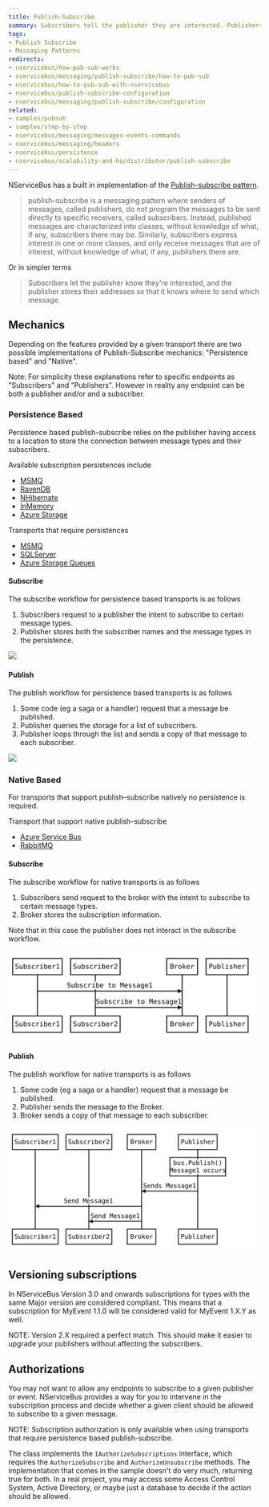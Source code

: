 ```yaml
---
title: Publish-Subscribe
summary: Subscribers tell the publisher they are interested. Publishers store addresses for sending messages.
tags:
- Publish Subscribe
- Messaging Patterns
redirects:
- nservicebus/how-pub-sub-works
- nservicebus/messaging/publish-subscribe/how-to-pub-sub
- nservicebus/how-to-pub-sub-with-nservicebus
- nservicebus/publish-subscribe-configuration
- nservicebus/messaging/publish-subscribe/configuration
related:
- samples/pubsub
- samples/step-by-step
- nservicebus/messaging/messages-events-commands
- nservicebus/messaging/headers
- nservicebus/persistence
- nservicebus/scalability-and-ha/distributor/publish-subscribe
---
```


NServiceBus has a built in implementation of the [Publish-subscribe pattern](https://en.wikipedia.org/wiki/Publish%E2%80%93subscribe_pattern).

> publish–subscribe is a messaging pattern where senders of messages, called publishers, do not program the messages to be sent directly to specific receivers, called subscribers. Instead, published messages are characterized into classes, without knowledge of what, if any, subscribers there may be. Similarly, subscribers express interest in one or more classes, and only receive messages that are of interest, without knowledge of what, if any, publishers there are.

Or in simpler terms

> Subscribers let the publisher know they're interested, and the publisher stores their addresses so that it knows where to send which message.


## Mechanics

Depending on the features provided by a given transport there are two possible implementations of Publish-Subscribe mechanics: "Persistence based" and "Native".

Note: For simplicity these explanations refer to specific endpoints as "Subscribers" and "Publishers". However in reality any endpoint can be both a publisher and/or and a subscriber.


### Persistence Based

Persistence based publish-subscribe relies on the publisher having access to a location to store the connection between message types and their subscribers.

Available subscription persistences include

 * [MSMQ](/nservicebus/msmq)
 * [RavenDB](/nservicebus/ravendb)
 * [NHibernate](/nservicebus/ravendb)
 * [InMemory](/nservicebus/persistence/in-memory.md)
 * [Azure Storage](/nservicebus/azure/azure-storage-persistence.md)

Transports that require persistences

 * [MSMQ](/nservicebus/msmq)
 * [SQLServer](/nservicebus/sqlserver)
 * [Azure Storage Queues](/nservicebus/azure/azure-storage-queues-transport.md)


#### Subscribe

The subscribe workflow for persistence based transports is as follows

 1. Subscribers request to a publisher the intent to subscribe to certain message types.
 1. Publisher stores both the subscriber names and the message types in the persistence.

<!-- 
https://bramp.github.io/js-sequence-diagrams/
Participant Subscriber1 As Subscriber1
Participant Subscriber2 As Subscriber2
Subscriber1->Publisher: Subscribe to Message1
Publisher->Persistence: Store "Subscriber1\nwants Message1"
Subscriber2->Publisher: Subscribe to Message1
Publisher->Persistence: Store "Subscriber2\nwants Message1"
-->

![](mechanics-persistence-subscribe.svg)


#### Publish

The publish workflow for persistence based transports is as follows

 1. Some code (eg a saga or a handler) request that a message be published.
 1. Publisher queries the storage for a list of subscribers.
 1. Publisher loops through the list and sends a copy of that message to each subscriber.

<!-- 
https://bramp.github.io/js-sequence-diagrams/
Participant Subscriber1 As Subscriber1
Participant Subscriber2 As Subscriber2
Note over Publisher: bus.Publish()\nMessage1 occurs
Publisher->Persistence: Requests "who\nwants Message1"
Persistence->Publisher: "Subscriber1 and\nSubscriber2"
Publisher->Subscriber1: Send Message1
Publisher->Subscriber2: Send Message1
-->

![](mechanics-persistence-publish.svg)



### Native Based

For transports that support publish–subscribe natively no persistence is required.

Transport that support native publish–subscribe

 * [Azure Service Bus](/nservicebus/azure/azure-servicebus-transport.md)
 * [RabbitMQ](/nservicebus/rabbitmq/)


#### Subscribe

The subscribe workflow for native transports is as follows

 1. Subscribers send request to the broker with the intent to subscribe to certain message types.
 1. Broker stores the subscription information.

Note that in this case the publisher does not interact in the subscribe workflow.

<!-- 
https://bramp.github.io/js-sequence-diagrams/
Participant Subscriber1 As Subscriber1
Participant Subscriber2 As Subscriber2
Participant Broker As Broker
Participant Publisher As Publisher
Subscriber1->Broker: Subscribe to Message1
Subscriber2->Broker: Subscribe to Message1
-->

![](mechanics-native-subscribe.svg)


#### Publish

The publish workflow for native transports is as follows

 1. Some code (eg a saga or a handler) request that a message be published.
 1. Publisher sends the message to the Broker.
 1. Broker sends a copy of that message to each subscriber.

<!-- 
https://bramp.github.io/js-sequence-diagrams/
Participant Subscriber1 As Subscriber1
Participant Subscriber2 As Subscriber2
Participant Transport As Transport
Note over Publisher: bus.Publish()\nMessage1 occurs
Publisher->Transport: Sends Message1
Transport->Subscriber1: Send Message1
Transport->Subscriber2: Send Message1
-->

![](mechanics-native-publish.svg)


## Versioning subscriptions

In NServiceBus Version 3.0 and onwards subscriptions for types with the same Major version are considered compliant. This means that a subscription for MyEvent 1.1.0 will be considered valid for MyEvent 1.X.Y as well.

NOTE: Version 2.X required a perfect match. This should make it easier to upgrade your publishers without affecting the subscribers.


## Authorizations

You may not want to allow any endpoints to subscribe to a given publisher or event. NServiceBus provides a way for you to intervene in the subscription process and decide whether a given client should be allowed to subscribe to a given message.

NOTE: Subscription authorization is only available when using transports that require persistence based publish-subscribe.

The class implements the `IAuthorizeSubscriptions` interface, which requires the `AuthorizeSubscribe` and `AuthorizeUnsubscribe` methods. The implementation that comes in the sample doesn't do very much, returning true for both. In a real project, you may access some Access Control System, Active Directory, or maybe just a database to decide if the action should be allowed.
